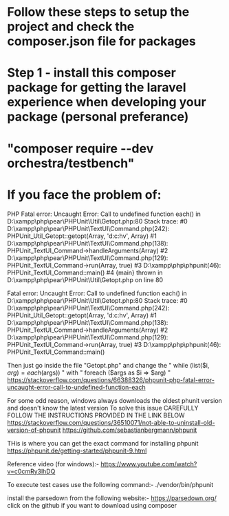 # Follow these steps to setup the project and check the composer.json file for packages
# Step 1 - install this composer package for getting the laravel experience when developing your package (personal preferance)
# "composer require --dev orchestra/testbench"

# If you face the problem of:
PHP Fatal error:  Uncaught Error: Call to undefined function each() in D:\xampp\php\pear\PHPUnit\Util\Getopt.php:80
Stack trace:
#0 D:\xampp\php\pear\PHPUnit\TextUI\Command.php(242): PHPUnit_Util_Getopt::getopt(Array, 'd:c:hv', Array)
#1 D:\xampp\php\pear\PHPUnit\TextUI\Command.php(138): PHPUnit_TextUI_Command->handleArguments(Array)
#2 D:\xampp\php\pear\PHPUnit\TextUI\Command.php(129): PHPUnit_TextUI_Command->run(Array, true)
#3 D:\xampp\php\phpunit(46): PHPUnit_TextUI_Command::main()
#4 {main}
  thrown in D:\xampp\php\pear\PHPUnit\Util\Getopt.php on line 80

Fatal error: Uncaught Error: Call to undefined function each() in D:\xampp\php\pear\PHPUnit\Util\Getopt.php:80
Stack trace:
#0 D:\xampp\php\pear\PHPUnit\TextUI\Command.php(242): PHPUnit_Util_Getopt::getopt(Array, 'd:c:hv', Array)
#1 D:\xampp\php\pear\PHPUnit\TextUI\Command.php(138): PHPUnit_TextUI_Command->handleArguments(Array)
#2 D:\xampp\php\pear\PHPUnit\TextUI\Command.php(129): PHPUnit_TextUI_Command->run(Array, true)
#3 D:\xampp\php\phpunit(46): PHPUnit_TextUI_Command::main()

Then just go inside the file "Getopt.php" and change the " while (list($i, $arg) = each($args)) " with " foreach ($args as $i => $arg) "
https://stackoverflow.com/questions/66388326/phpunit-php-fatal-error-uncaught-error-call-to-undefined-function-each  


For some odd reason, windows always downloads the oldest phunit version and doesn't know the latest version
To solve this issue CAREFULLY FOLLOW THE INSTRUCTIONS PROVIDED IN THE LINK BELOW
https://stackoverflow.com/questions/36510071/not-able-to-uninstall-old-version-of-phpunit
https://github.com/sebastianbergmann/phpunit


THis is where you can get the exact command for installing phpunit
https://phpunit.de/getting-started/phpunit-9.html

Reference video (for windows):- https://www.youtube.com/watch?v=c0cmRy3lhDQ 

To execute test cases use the following command:- ./vendor/bin/phpunit

install the parsedown from the following website:- https://parsedown.org/
click on the github if you want to download using composer